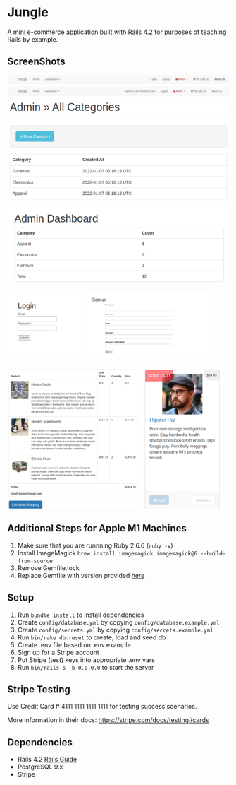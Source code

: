 # Jungle

A mini e-commerce application built with Rails 4.2 for purposes of teaching Rails by example.

## ScreenShots
!["TopNav-SignIn"](https://github.com/chenken12/jungle-rails/blob/master/doc/TopNav-SignIn.png?raw=true)
!["TopNav-User"](https://github.com/chenken12/jungle-rails/blob/master/doc/TopNav-withUser.png?raw=true)
!["Jungle-Categories"](https://github.com/chenken12/jungle-rails/blob/master/doc/Jungle-Categories.png?raw=true)
!["Jungle-Dashboard"](https://github.com/chenken12/jungle-rails/blob/master/doc/Jungle-Dashboard.png?raw=true)

<img src="https://github.com/chenken12/jungle-rails/blob/master/doc/Jungle-Login.png?raw=true" width="35%"> <img src="https://github.com/chenken12/jungle-rails/blob/master/doc/Jungle-SignIn.png?raw=true" width="55%">

<img src="https://github.com/chenken12/jungle-rails/blob/master/doc/Jungle-Order.png?raw=true" width="60%">
<img src="https://github.com/chenken12/jungle-rails/blob/master/doc/Jungle-SoldOut.png?raw=true" width="36%">


## Additional Steps for Apple M1 Machines

1. Make sure that you are runnning Ruby 2.6.6 (`ruby -v`)
1. Install ImageMagick `brew install imagemagick imagemagick@6 --build-from-source`
2. Remove Gemfile.lock
3. Replace Gemfile with version provided [here](https://gist.githubusercontent.com/FrancisBourgouin/831795ae12c4704687a0c2496d91a727/raw/ce8e2104f725f43e56650d404169c7b11c33a5c5/Gemfile)

## Setup

1. Run `bundle install` to install dependencies
2. Create `config/database.yml` by copying `config/database.example.yml`
3. Create `config/secrets.yml` by copying `config/secrets.example.yml`
4. Run `bin/rake db:reset` to create, load and seed db
5. Create .env file based on .env.example
6. Sign up for a Stripe account
7. Put Stripe (test) keys into appropriate .env vars
8. Run `bin/rails s -b 0.0.0.0` to start the server

## Stripe Testing

Use Credit Card # 4111 1111 1111 1111 for testing success scenarios.

More information in their docs: <https://stripe.com/docs/testing#cards>

## Dependencies

* Rails 4.2 [Rails Guide](http://guides.rubyonrails.org/v4.2/)
* PostgreSQL 9.x
* Stripe
